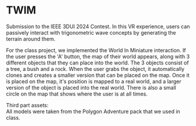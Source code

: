 # TWIM
Submission to the IEEE 3DUI 2024 Contest.
In this VR experience, users can passively interact with trigonometric wave concepts by generating the terrain around them.

For the class project, we implemented the World In Miniature interaction. If the user presses the 'A' button, the map of their world appears, along with 3 different objects that they can place into the world. The 3 objects consist of a tree, a bush and a rock. When the user grabs the object, it automatically clones and creates a smaller version that can be placed on the map. Once it is placed on the map, it's position is mapped to a real world, and a larger version of the object is placed into the real world. There is also a small circle on the map that shows where the user is at all times.


Third part assets:  
All models were taken from the Polygon Adventure pack that we used in class.
